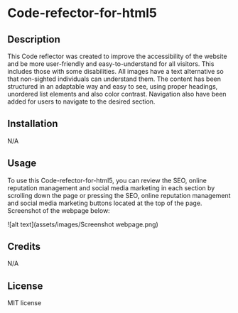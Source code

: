 # Code-refector-for-html5

## Description

This Code reflector was created to improve the accessibility of the website and be more user-friendly and easy-to-understand for all visitors. This includes those with some disabilities. 
All images have a text alternative so that non-sighted individuals can understand them.
The content has been structured in an adaptable way and easy to see, using proper headings, unordered list elements and also color contrast.
Navigation also have been added for users to navigate to the desired section.

## Installation

N/A

## Usage

To use this Code-refector-for-html5, you can review the SEO, online reputation management and social media marketing in each section by scrolling down the page or pressing the SEO, online reputation management and social media marketing buttons located at the top of the page.
Screenshot of the webpage below:

![alt text](assets/images/Screenshot webpage.png)

## Credits

N/A

## License

MIT license
